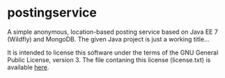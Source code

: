 # postingservice

A simple anonymous, location-based posting service based on Java EE 7 (Wildfly) and MongoDB. The given Java project is just a working title...

It is intended to license this software under the terms of the GNU General Public License, version 3.
The file contaning this license (license.txt) is available [here](https://github.com/sebikopp/postingservice/blob/master/ownjodel/src/main/resources/props/license.txt). 
